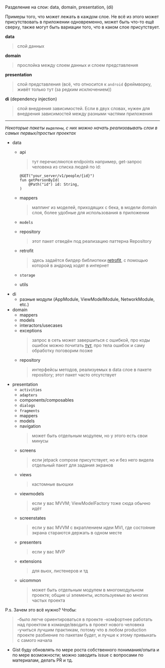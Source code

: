 Разделение на слои: data, domain, presentation, (di)

Примеры того, что может лежать в каждом слое. Не всё из этого может присутствовать в приложении одновременно, может быть что-то ещё сверху, также могут быть вариации того, что в каком слое присутствует.

**data**
> слой данных

**domain**
> прослойка между слоем данных и слоем представления

**presentation**
> слой представления (всё, что относится к `android` фреймворку, живёт только тут (за редким исключением))

**di** (dependency injection)
> слой внедрения зависимостей. Если в двух словах, нужен для внедрения зависимостей между разными частями приложения

---

_Некоторые пакеты _`выделены`_, с них можно начать реализовывать слои в самых первых/простых проектах_

- data
  - api
    > тут перечисляются endpoints
  например, get-запрос человека из списка людей по id:

    ```
    @GET("your_server/v1/people/{id}")
    fun getPersonById(
        @Path("id") id: String,
    )
    ```
  - mappers
    > маппинг из моделей, приходящих с бека, в модели domain слоя, более удобные для использования в приложении
  - `models`
  - repository
    > этот пакет отведён под реализацию паттерна Repository
  - retrofit
    > здесь задаётся билдер библиотеки [retrofit](https://github.com/square/retrofit), с помощью которой в андроид ходят в интернет
  - `storage`
  - utils
- di
  - разные модули (AppModule, ViewModelModule, NetworkModule, etc.)
- domain
  - mappers
  - models
  - interactors/usecases
  - exceptions
     > запрос в сеть может завершиться с ошибкой, про коды ошибок можно почитать [тут](https://developer.mozilla.org/en-US/docs/Web/HTTP/Status), про тела ошибок и саму обработку поговорим позже
  - repository
     > интерфейсы методов, реализуемых в data слое в пакете repository; этот пакет часто отсутствует
- presentation
  - `activities`
  - `adapters`
  - components/composables
  - `dialogs`
  - `fragments`
  - mappers
  - models
  - navigation
    > может быть отдельным модулем, но у этого есть свои минусы
  - screens
    > если jetpack compose присутствует, но и без него видела отдельный пакет для задания экранов
  - views
    > кастомные вьюшки
  - viewmodels
    > если у вас MVVM; ViewModelFactory тоже сюда обычно идёт
  - screenstates
    > если у вас MVVM с вкраплением идеи MVI, где состояние экрана стараются держать в одном месте
  - presenters
    > если у вас MVP
  - extensions
    > для вьюх, листенеров и тд
  - uicommon
    > может быть отдельным модулем в многомодульном проекте; общие ui элементы, используемые во многих частых проекта

P.s. Зачем это всё нужно? Чтобы:
> -было легче ориентироваться в проекте
> -комфортнее работать над проектом в команде/вводить в проект нового человека
> -учиться лучшим практикам, потому что в любом production проекте разбиение по пакетам будет, и лучше к этому привыкать с самого начала

* Gist буду обновлять по мере роста собственного понимания/опыта и по мере возможности; можно заводить issue с вопросами по материалам, делать PR и тд.
